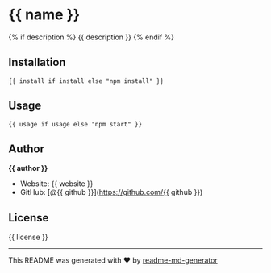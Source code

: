 # {{ name }}

{% if description %}
{{ description }}
{% endif %}

## Installation

```
{{ install if install else "npm install" }}
```

## Usage

```
{{ usage if usage else "npm start" }}
```

## Author

**{{ author }}**

* Website: {{ website }}
* GitHub: [@{{ github }}](https://github.com/{{ github }})

## License

{{ license }}

***
This README was generated with ❤️ by [readme-md-generator](https://github.com/likhonsheikhorg/readme-md-generator)
